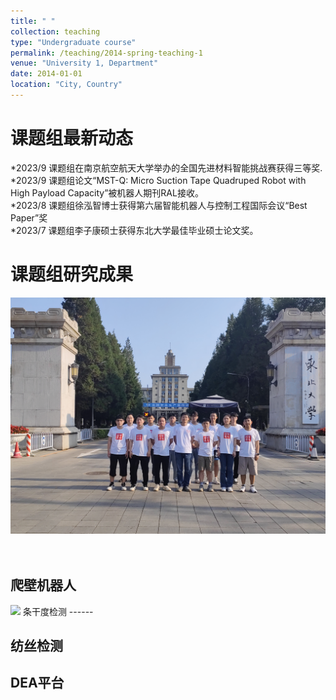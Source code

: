 ```yaml
---
title: " "
collection: teaching
type: "Undergraduate course"
permalink: /teaching/2014-spring-teaching-1
venue: "University 1, Department"
date: 2014-01-01
location: "City, Country"
---
```


课题组最新动态
======
*2023/9 课题组在南京航空航天大学举办的全国先进材料智能挑战赛获得三等奖.<br>
*2023/9 课题组论文“MST-Q: Micro Suction Tape Quadruped Robot with High Payload Capacity”被机器人期刊RAL接收。<br>
*2023/8 课题组徐泓智博士获得第六届智能机器人与控制工程国际会议“Best Paper”奖<br>
*2023/7 课题组李子康硕士获得东北大学最佳毕业硕士论文奖。

课题组研究成果
======
<img src='/images/500x300.png'>
<br>
<br>
<br>

爬壁机器人
------
<img src='/images/2023.png'>
条干度检测
------

纺丝检测
------

DEA平台
------